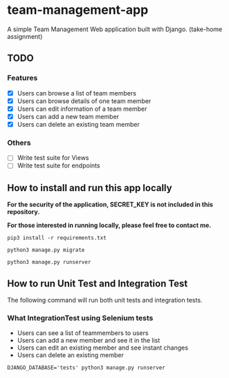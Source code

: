 # team-management-app

A simple Team Management Web application built with Django. (take-home assignment)

## TODO

### Features

- [x] Users can browse a list of team members
- [x] Users can browse details of one team member
- [x] Users can edit information of a team member
- [x] Users can add a new team member
- [x] Users can delete an existing team member

### Others

- [ ] Write test suite for Views
- [ ] Write test suite for endpoints

## How to install and run this app locally

**For the security of the application, SECRET_KEY is not included in this repository.**

**For those interested in running locally, please feel free to contact me.**

```
pip3 install -r requirements.txt
```

```
python3 manage.py migrate
```

```
python3 manage.py runserver
```

## How to run Unit Test and Integration Test

The following command will run both unit tests and integration tests.

### What IntegrationTest using Selenium tests

- Users can see a list of teammembers to users
- Users can add a new member and see it in the list
- Users can edit an existing member and see instant changes
- Users can delete an existing member

```
DJANGO_DATABASE='tests' python3 manage.py runserver
```
